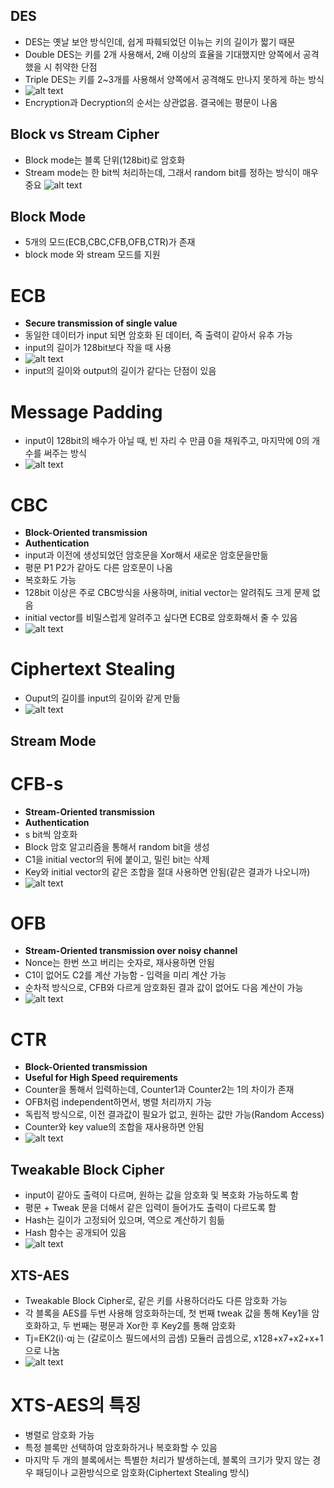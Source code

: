 ## DES
- DES는 옛날 보안 방식인데, 쉽게 파훼되었던 이뉴는 키의 길이가 짧기 때문
- Double DES는 키를 2개 사용해서, 2배 이상의 효율을 기대했지만 양쪽에서 공격했을 시 취약한 단점
- Triple DES는 키를 2~3개를 사용해서 양쪽에서 공격해도 만나지 못하게 하는 방식
- ![alt text](image.png)
- Encryption과 Decryption의 순서는 상관없음. 결국에는 평문이 나옴

## Block vs Stream Cipher
- Block mode는 블록 단위(128bit)로 암호화
- Stream mode는 한 bit씩 처리하는데, 그래서 random bit를 정하는 방식이 매우 중요
![alt text](image-9.png)

## Block Mode
- 5개의 모드(ECB,CBC,CFB,OFB,CTR)가 존재
- block mode 와 stream 모드를 지원

# ECB
- **Secure transmission of single value**
- 동일한 데이터가 input 되면 암호화 된 데이터, 즉 출력이 같아서 유추 가능
- input의 길이가 128bit보다 작을 때 사용
- ![alt text](image-1.png)
- input의 길이와 output의 길이가 같다는 단점이 있음

# Message Padding
- input이 128bit의 배수가 아닐 때, 빈 자리 수 만큼 0을 채워주고, 마지막에 0의 개수를 써주는 방식
- ![alt text](image-10.png)

# CBC
- **Block-Oriented transmission**
- **Authentication**
- input과 이전에 생성되었던 암호문을 Xor해서 새로운 암호문을만듦
- 평문 P1 P2가 같아도 다른 암호문이 나옴
- 복호화도 가능
- 128bit 이상은 주로 CBC방식을 사용하며, initial vector는 알려줘도 크게 문제 없음
- initial vector를 비밀스럽게 알려주고 싶다면 ECB로 암호화해서 줄 수 있음
- ![alt text](image-3.png)

# Ciphertext Stealing
- Ouput의 길이를 input의 길이와 같게 만듦
- ![alt text](image-2.png)

## Stream Mode
# CFB-s
- **Stream-Oriented transmission**
- **Authentication**
- s bit씩 암호화
- Block 암호 알고리즘을 통해서 random bit을 생성
- C1을 initial vector의 뒤에 붙이고, 밀린 bit는 삭제
- Key와 initial vector의 같은 조합을 절대 사용하면 안됨(같은 결과가 나오니까)
- ![alt text](image-4.png)

# OFB
- **Stream-Oriented transmission over noisy channel**
- Nonce는 한번 쓰고 버리는 숫자로, 재사용하면 안됨
- C1이 없어도 C2를 계산 가능함 - 입력을 미리 계산 가능
- 순차적 방식으로, CFB와 다르게 암호화된 결과 값이 없어도 다음 계산이 가능
- ![alt text](image-5.png)

# CTR
- **Block-Oriented transmission**
- **Useful for High Speed requirements**
- Counter을 통해서 입력하는데, Counter1과 Counter2는 1의 차이가 존재
- OFB처럼 independent하면서, 병렬 처리까지 가능
- 독립적 방식으로, 이전 결과값이 필요가 없고, 원하는 값만 가능(Random Access)
- Counter와 key value의 조합을 재사용하면 안됨
- ![alt text](image-6.png)

## Tweakable Block Cipher
- input이 같아도 출력이 다르며, 원하는 값을 암호화 및 복호화 가능하도록 함
- 평문 + Tweak 문을 더해서 같은 입력이 들어가도 출력이 다르도록 함
- Hash는 길이가 고정되어 있으며, 역으로 계산하기 힘듦
- Hash 함수는 공개되어 있음
- ![alt text](image-7.png)

## XTS-AES
- Tweakable Block Cipher로, 같은 키를 사용하더라도 다른 암호화 가능
- 각 블록을 AES를 두번 사용해 암호화하는데, 첫 번째 tweak 값을 통해 Key1을 암호화하고, 두 번째는 평문과 Xor한 후 Key2를 통해 암호화
- Tj=EK2(i)⋅αj 는 (갈로이스 필드에서의 곱셈) 모듈러 곱셈으로, x128+x7+x2+x+1으로 나눔
- ![alt text](image-8.png)
# XTS-AES의 특징
- 병렬로 암호화 가능
- 특정 블록만 선택하여 암호화하거나 복호화할 수 있음
- 마지막 두 개의 블록에서는 특별한 처리가 발생하는데, 블록의 크기가 맞지 않는 경우 패딩이나 교환방식으로 암호화(Ciphertext Stealing 방식)
